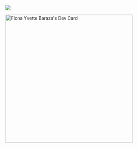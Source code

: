 <p>
<a href="https://spotify-github-profile.vercel.app/api/view.svg?uid=qtcpc29iz61bjz6cj8byqugwc&redirect=true">
<img src="https://spotify-github-profile.vercel.app/api/view.svg?uid=qtcpc29iz61bjz6cj8byqugwc&cover_image=true&theme=novatorem&bar_color=53b14f&bar_color_cover=false)"/>
</a>
</p>

<a href="https://app.daily.dev/_Yvette"><img src="https://api.daily.dev/devcards/cd9a39423537410ea569aa2313183a18.png?r=3j1" width="400" alt="Fiona Yvette Baraza's Dev Card"/></a>

